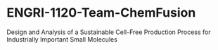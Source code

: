 # ENGRI-1120-Team-ChemFusion
Design and Analysis of a Sustainable Cell-Free Production Process for Industrially Important Small Molecules

